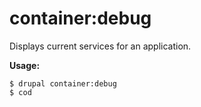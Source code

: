 # container:debug
Displays current services for an application.

**Usage:**
```
$ drupal container:debug
$ cod  
```

